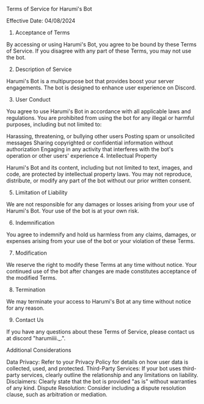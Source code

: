 Terms of Service for Harumi's Bot

Effective Date: 04/08/2024

1. Acceptance of Terms

By accessing or using Harumi's Bot, you agree to be bound by these Terms of Service. If you disagree with any part of these Terms, you may not use the bot.

2. Description of Service

Harumi's Bot is a multipurpose bot that provides boost your server engagements. The bot is designed to enhance user experience on Discord.

3. User Conduct

You agree to use Harumi's Bot in accordance with all applicable laws and regulations. You are prohibited from using the bot for any illegal or harmful purposes, including but not limited to:

Harassing, threatening, or bullying other users
Posting spam or unsolicited messages
Sharing copyrighted or confidential information without authorization
Engaging in any activity that interferes with the bot's operation or other users' experience
4. Intellectual Property

Harumi's Bot and its content, including but not limited to text, images, and code, are protected by intellectual property laws. You may not reproduce, distribute, or modify any part of the bot without our prior written consent.

5. Limitation of Liability

We are not responsible for any damages or losses arising from your use of Harumi's Bot. Your use of the bot is at your own risk.

6. Indemnification

 You agree to indemnify and hold us harmless from any claims, damages, or expenses arising from your use of the bot or your violation of these Terms.   

7. Modification

We reserve the right to modify these Terms at any time without notice. Your continued use of the bot after changes are made constitutes acceptance of the modified Terms.

8. Termination

We may terminate your access to Harumi's Bot at any time without notice for any reason.

9. Contact Us

If you have any questions about these Terms of Service, please contact us at discord "harumiiii._.".

Additional Considerations

Data Privacy: Refer to your Privacy Policy for details on how user data is collected, used, and protected.
Third-Party Services: If your bot uses third-party services, clearly outline the relationship and any limitations on liability.
Disclaimers: Clearly state that the bot is provided "as is" without warranties of any kind.
Dispute Resolution: Consider including a dispute resolution clause, such as arbitration or mediation.
